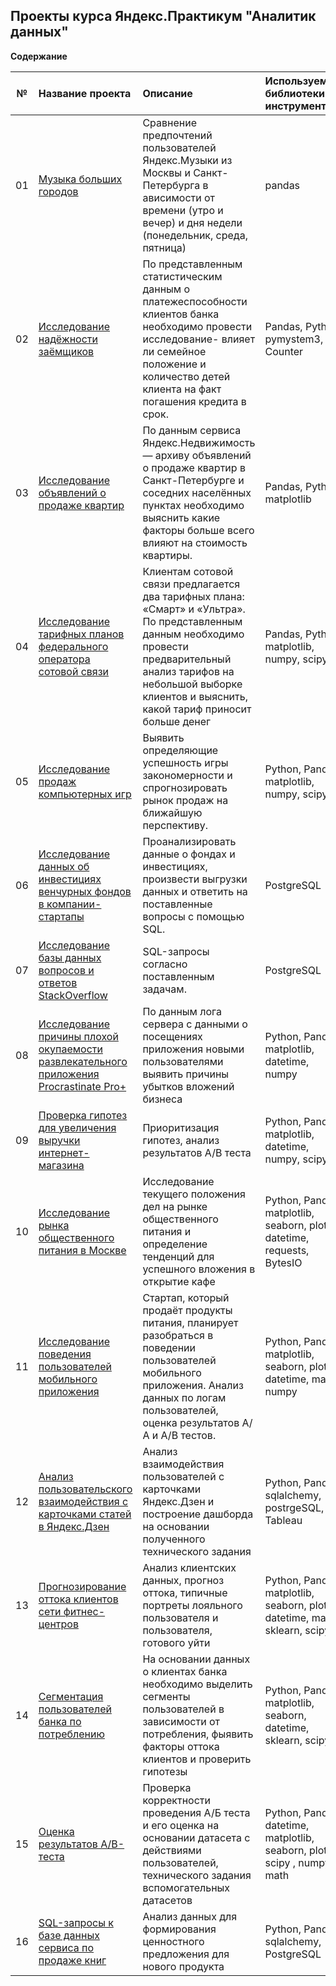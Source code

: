 ## Проекты курса Яндекс.Практикум "Аналитик данных" 

**Содержание**

|№| Название проекта              | Описание           | Используемые библиотеки и инструменты                   |
|:--:| :--------------------------------- | :----------------------------------- |:---------------------------|
|01 | [Музыка больших городов](https://github.com/Sluchay/Yandex_Practicum_Data_Analyst/tree/main/01%20%D0%91%D0%B0%D0%B7%D0%BE%D0%B2%D1%8B%D0%B9%20Python)| Сравнение предпочтений пользователей Яндекс.Музыки из Москвы и Санкт-Петербурга в  ависимости от времени (утро и вечер) и дня недели (понедельник, среда, пятница)| pandas |
| 02 | [Исследование надёжности заёмщиков](https://github.com/Sluchay/Yandex_Practicum_Data_Analyst/tree/main/02%20%D0%9F%D1%80%D0%B5%D0%B4%D0%BE%D0%B1%D1%80%D0%B0%D0%B1%D0%BE%D1%82%D0%BA%D0%B0%20%D0%B4%D0%B0%D0%BD%D0%BD%D1%8B%D1%85)|По представленным статистическим данным о платежеспособности клиентов банка необходимо провести исследование- влияет ли семейное положение и количество детей клиента на факт погашения кредита в срок. | Pandas, Python, pymystem3, Counter |
| 03 | [Исследование объявлений о продаже квартир]() | По данным сервиса Яндекс.Недвижимость — архиву объявлений о продаже квартир в Санкт-Петербурге и соседних населённых пунктах необходимо выяснить какие факторы больше всего влияют на стоимость квартиры. | Pandas, Python, matplotlib |
| 04 | [Исследование тарифных планов федерального оператора сотовой связи]() | Клиентам сотовой связи предлагается два тарифных плана: «Смарт» и «Ультра». По представленным данным необходимо провести предварительный анализ тарифов на небольшой выборке клиентов и выяснить, какой тариф приносит больше денег | Pandas, Python, matplotlib, numpy, scipy |
| 05 | [Исследование продаж компьютерных игр](https://github.com/Sluchay/Yandex_Practicum_Data_Analyst/tree/main/05%20%D1%81%D0%B1%D0%BE%D1%80%D0%BD%D1%8B%D0%B9%20%D0%BF%D1%80%D0%BE%D0%B5%D0%BA%D1%82%201) | Выявить определяющие успешность игры закономерности и спрогнозировать рынок продаж на ближайшую перспективу.  | Python, Pandas, matplotlib, numpy, scipy |
| 06 |  [Исследование данных об инвестициях венчурных фондов в компании-стартапы]() | Проанализировать данные о фондах и инвестициях, произвести выгрузки данных и ответить на поставленные вопросы с помощью SQL.| PostgreSQL |
| 07 |  [Исследование базы данных вопросов и ответов StackOverflow]() | SQL-запросы согласно поставленным задачам.| PostgreSQL 
| 08 |   [Исследование причины плохой окупаемости развлекательного приложения Procrastinate Pro+]() | По данным лога сервера с данными о посещениях приложения новыми пользователями выявить причины убытков вложений бизнеса | Python, Pandas, matplotlib, datetime, numpy |
| 09 |   [Проверка гипотез для увеличения выручки интернет-магазина]() | Приоритизация гипотез, анализ результатов А/В теста | Python, Pandas, matplotlib, datetime, numpy, scipy |
| 10 |   [Исследование рынка общественного питания в Москве]() | Исследование текущего положения дел на рынке общественного питания и определение тенденций для успешного вложения в открытие кафе | Python, Pandas, matplotlib, seaborn, plotly, datetime, requests, BytesIO|
| 11 |  [Исследование поведения пользователей мобильного приложения]()  | Стартап, который продаёт продукты питания, планирует разобраться в поведении пользователей мобильного приложения. Анализ данных по логам пользователей, оценка результатов А/А и А/В тестов.| Python, Pandas, matplotlib, seaborn, plotly, datetime, math, numpy|
| 12 |  [Анализ пользовательского взаимодействия с карточками статей в Яндекс.Дзен]()  | Анализ взаимодействия пользователей с карточками Яндекс.Дзен и построение дашборда на основании полученного технического задания | Python, Pandas, sqlalchemy, postrgeSQL, Tableau|
| 13 |  [Прогнозирование оттока клиентов сети фитнес-центров]()  | Анализ клиентских данных, прогноз оттока, типичные портреты лояльного пользователя и пользователя, готового уйти | Python, Pandas, matplotlib, seaborn, plotly, datetime, math, sklearn, scipy |
| 14 |  [Сегментация пользователей банка по потреблению]()  | На основании данных о клиентах банка необходимо выделить сегменты пользователей в зависимости от потребления, фыявить факторы оттока клиентов и проверить гипотезы | Python, Pandas, matplotlib, seaborn, datetime, sklearn, scipy |
| 15 |  [Оценка результатов A/B-теста]() | Проверка корректности проведения А/Б теста и его оценка на основании датасета с действиями пользователей, технического задания вспомогательных датасетов | Python, Pandas, datetime, matplotlib, seaborn, plotly, scipy , numpy, math |
| 16 |  [SQL-запросы к базе данных сервиса по продаже книг]() |  Анализ данных для формирования ценностного предложения для нового продукта | Python, Pandas, sqlalchemy, PostgreSQL |
